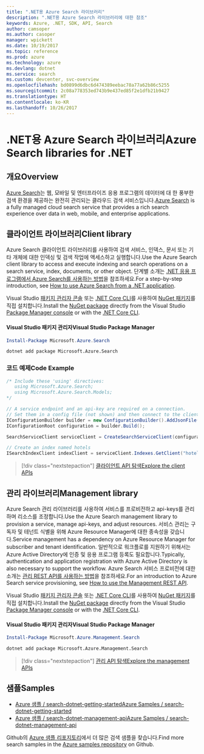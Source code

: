 ```yaml
---
title: ".NET용 Azure Search 라이브러리"
description: ".NET용 Azure Search 라이브러리에 대한 참조"
keywords: Azure, .NET, SDK, API, Search
author: camsoper
ms.author: casoper
manager: wpickett
ms.date: 10/19/2017
ms.topic: reference
ms.prod: azure
ms.technology: azure
ms.devlang: dotnet
ms.service: search
ms.custom: devcenter, svc-overview
ms.openlocfilehash: bd0899d6dbc6d474389eebac78a77a62b86c5255
ms.sourcegitcommit: 2c08a778353ed743b9e437ed85f2e1dfb21b9427
ms.translationtype: HT
ms.contentlocale: ko-KR
ms.lasthandoff: 10/26/2017
---
```

# <a name="azure-search-libraries-for-net"></a><span data-ttu-id="bde39-104">.NET용 Azure Search 라이브러리</span><span class="sxs-lookup"><span data-stu-id="bde39-104">Azure Search libraries for .NET</span></span>

## <a name="overview"></a><span data-ttu-id="bde39-105">개요</span><span class="sxs-lookup"><span data-stu-id="bde39-105">Overview</span></span>

<span data-ttu-id="bde39-106">[Azure Search](https://docs.microsoft.com/azure/search/search-what-is-azure-search)는 웹, 모바일 및 엔터프라이즈 응용 프로그램의 데이터에 대 한 풍부한 검색 환경을 제공하는 완전히 관리되는 클라우드 검색 서비스입니다.</span><span class="sxs-lookup"><span data-stu-id="bde39-106">[Azure Search](https://docs.microsoft.com/azure/search/search-what-is-azure-search) is a fully managed cloud search service that provides a rich search experience over data in web, mobile, and enterprise applications.</span></span>

## <a name="client-library"></a><span data-ttu-id="bde39-107">클라이언트 라이브러리</span><span class="sxs-lookup"><span data-stu-id="bde39-107">Client library</span></span>

<span data-ttu-id="bde39-108">Azure Search 클라이언트 라이브러리를 사용하여 검색 서비스, 인덱스, 문서 또는 기타 개체에 대한 인덱싱 및 검색 작업에 액세스하고 실행합니다.</span><span class="sxs-lookup"><span data-stu-id="bde39-108">Use the Azure Search client library to access and execute indexing and search operations on a search service, index, documents, or other object.</span></span> <span data-ttu-id="bde39-109">단계별 소개는 [.NET 응용 프로그램에서 Azure Search를 사용하는 방법](https://docs.microsoft.com/azure/search/search-howto-dotnet-sdk)을 참조하세요.</span><span class="sxs-lookup"><span data-stu-id="bde39-109">For a step-by-step introduction, see [How to use Azure Search from a .NET application](https://docs.microsoft.com/azure/search/search-howto-dotnet-sdk).</span></span>

<span data-ttu-id="bde39-110">Visual Studio [패키지 관리자 콘솔][PackageManager] 또는 [.NET Core CLI][DotNetCLI]를 사용하여 [NuGet 패키지](https://www.nuget.org/packages/Microsoft.Azure.Search)를 직접 설치합니다.</span><span class="sxs-lookup"><span data-stu-id="bde39-110">Install the [NuGet package](https://www.nuget.org/packages/Microsoft.Azure.Search) directly from the Visual Studio [Package Manager console][PackageManager] or with the [.NET Core CLI][DotNetCLI].</span></span>

#### <a name="visual-studio-package-manager"></a><span data-ttu-id="bde39-111">Visual Studio 패키지 관리자</span><span class="sxs-lookup"><span data-stu-id="bde39-111">Visual Studio Package Manager</span></span>

```powershell
Install-Package Microsoft.Azure.Search
```

```bash
dotnet add package Microsoft.Azure.Search
```

### <a name="code-example"></a><span data-ttu-id="bde39-112">코드 예제</span><span class="sxs-lookup"><span data-stu-id="bde39-112">Code Example</span></span>

```csharp
/* Include these 'using' directives:
   using Microsoft.Azure.Search;
   using Microsoft.Azure.Search.Models;
*/

// A service endpoint and an api-key are required on a connection.
// Set them in a config file (not shown) and then connect to the client.
IConfigurationBuilder builder = new ConfigurationBuilder().AddJsonFile("appsettings.json");
IConfigurationRoot configuration = builder.Build();

SearchServiceClient serviceClient = CreateSearchServiceClient(configuration);

// Create an index named hotels
ISearchIndexClient indexClient = serviceClient.Indexes.GetClient("hotels");

```

> [!div class="nextstepaction"]
> [<span data-ttu-id="bde39-113">클라이언트 API 탐색</span><span class="sxs-lookup"><span data-stu-id="bde39-113">Explore the client APIs</span></span>](/dotnet/api/overview/azure/search/client)


## <a name="management-library"></a><span data-ttu-id="bde39-114">관리 라이브러리</span><span class="sxs-lookup"><span data-stu-id="bde39-114">Management library</span></span>

<span data-ttu-id="bde39-115">Azure Search 관리 라이브러리를 사용하여 서비스를 프로비전하고 api-keys를 관리하며 리소스를 조정합니다.</span><span class="sxs-lookup"><span data-stu-id="bde39-115">Use the Azure Search management library to provision a service, manage api-keys, and adjust resources.</span></span> <span data-ttu-id="bde39-116">서비스 관리는 구독자 및 테넌트 식별을 위해 Azure Resource Manager에 대한 종속성을 갖습니다.</span><span class="sxs-lookup"><span data-stu-id="bde39-116">Service management has a dependency on Azure Resource Manager for subscriber and tenant identification.</span></span> <span data-ttu-id="bde39-117">일반적으로 워크플로를 지원하기 위해서는 Azure Active Directory에 인증 및 응용 프로그램 등록도 필요합니다.</span><span class="sxs-lookup"><span data-stu-id="bde39-117">Typically, authentication and application registration with Azure Active Directory is also necessary to support the workflow.</span></span> <span data-ttu-id="bde39-118">Azure Search 서비스 프로비전에 대한 소개는 [관리 REST API를 사용하는 방법](https://docs.microsoft.com/rest/api/searchmanagement/search-howto-management-rest-api)을 참조하세요.</span><span class="sxs-lookup"><span data-stu-id="bde39-118">For an introduction to Azure Search service provisioning, see [How to use the Management REST API](https://docs.microsoft.com/rest/api/searchmanagement/search-howto-management-rest-api).</span></span>

<span data-ttu-id="bde39-119">Visual Studio [패키지 관리자 콘솔][PackageManager] 또는 [.NET Core CLI][DotNetCLI]를 사용하여 [NuGet 패키지](https://www.nuget.org/packages/Microsoft.Azure.Management.Search)를 직접 설치합니다.</span><span class="sxs-lookup"><span data-stu-id="bde39-119">Install the [NuGet package](https://www.nuget.org/packages/Microsoft.Azure.Management.Search) directly from the Visual Studio [Package Manager console][PackageManager] or with the [.NET Core CLI][DotNetCLI].</span></span>

#### <a name="visual-studio-package-manager"></a><span data-ttu-id="bde39-120">Visual Studio 패키지 관리자</span><span class="sxs-lookup"><span data-stu-id="bde39-120">Visual Studio Package Manager</span></span>

```powershell
Install-Package Microsoft.Azure.Management.Search
```

```bash
dotnet add package Microsoft.Azure.Management.Search
```

> [!div class="nextstepaction"]
> [<span data-ttu-id="bde39-121">관리 API 탐색</span><span class="sxs-lookup"><span data-stu-id="bde39-121">Explore the management APIs</span></span>](/dotnet/api/overview/azure/search/management)

## <a name="samples"></a><span data-ttu-id="bde39-122">샘플</span><span class="sxs-lookup"><span data-stu-id="bde39-122">Samples</span></span>

 + [<span data-ttu-id="bde39-123">Azure 샘플 / search-dotnet-getting-started</span><span class="sxs-lookup"><span data-stu-id="bde39-123">Azure Samples / search-dotnet-getting-started</span></span>](https://github.com/Azure-Samples/search-dotnet-getting-started)
 + [<span data-ttu-id="bde39-124">Azure 샘플 / search-dotnet-management-api</span><span class="sxs-lookup"><span data-stu-id="bde39-124">Azure Samples / search-dotnet-management-api</span></span>](https://github.com/Azure-Samples/search-dotnet-management-api)

<span data-ttu-id="bde39-125">Github의 [Azure 샘플 리포지토리](https://github.com/Azure-Samples/)에서 더 많은 검색 샘플을 찾습니다.</span><span class="sxs-lookup"><span data-stu-id="bde39-125">Find more search samples in the [Azure samples repository](https://github.com/Azure-Samples/) on Github.</span></span>

[PackageManager]: https://docs.microsoft.com/nuget/tools/package-manager-console
[DotNetCLI]: https://docs.microsoft.com/dotnet/core/tools/dotnet-add-package
